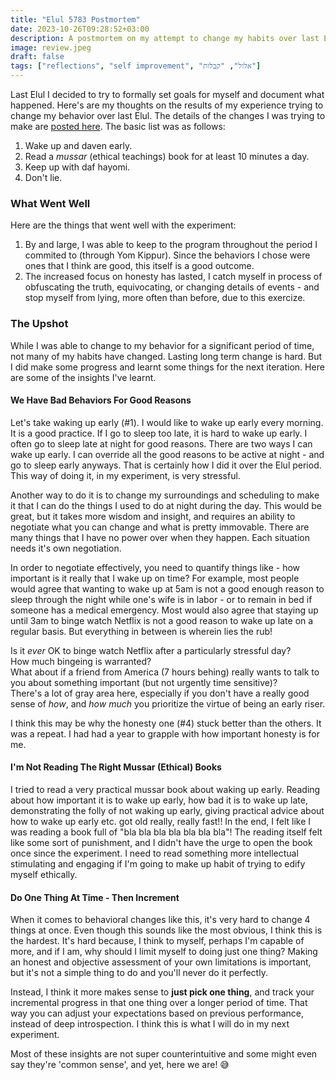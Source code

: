 ```yaml
---
title: "Elul 5783 Postmortem"
date: 2023-10-26T09:28:52+03:00
description: A postmortem on my attempt to change my habits over last Elul.
image: review.jpeg
draft: false
tags: ["reflections", "self improvement", "אלול", "קבלות"]
---
```


Last Elul I decided to try to formally set goals for myself and document what happened. Here's are my thoughts on the results of my experience trying to change my behavior over last Elul. The details of the changes I was trying to make are [posted here](/post/elul-5783). The basic list was as follows:

1. Wake up and daven early.
2. Read a _mussar_ (ethical teachings) book for at least 10 minutes a day.
3. Keep up with daf hayomi.
4. Don't lie.

### What Went Well

Here are the things that went well with the experiment:

1. By and large, I was able to keep to the program throughout the period I commited to (through Yom Kippur). Since the behaviors I chose were ones that I think are good, this itself is a good outcome.
2. The increased focus on honesty has lasted, I catch myself in process of obfuscating the truth, equivocating, or changing details of events - and stop myself from lying, more often than before, due to this exercize.

### The Upshot

While I was able to change to my behavior for a significant period of time, not many of my habits have changed. Lasting long term change is hard. But I did make some progress and learnt some things for the next iteration. Here are some of the insights I've learnt.

#### We Have Bad Behaviors For Good Reasons

Let's take waking up early (#1). I would like to wake up early every morning. It is a good practice.
If I go to sleep too late, it is hard to wake up early. I often go to sleep late at night for good reasons.
There are two ways I can wake up early. I can override all the good reasons to be active at night - and go to sleep early anyways.
That is certainly how I did it over the Elul period. This way of doing it, in my experiment, is very stressful.

Another way to do it is to change my surroundings and scheduling to make it that I can do the things I used to do at night during the day.
This would be great, but it takes more wisdom and insight, and requires an ability to negotiate what you can change and what is pretty immovable.
There are many things that I have no power over when they happen. Each situation needs it's own negotiation.

In order to negotiate effectively, you need to quantify things like - how important is it really that I wake up on time?
For example, most people would agree that wanting to wake up at 5am is not a good enough reason to sleep through the night while one's wife
is in labor - or to remain in bed if someone has a medical emergency.
Most would also agree that staying up until 3am to binge watch Netflix is not a good reason to wake up late on a regular basis.
But everything in between is wherein lies the rub!

Is it _ever_ OK to binge watch Netflix after a particularly stressful day? \
How much bingeing is warranted? \
What about if a friend from America (7 hours behing) really wants to talk to you about something important (but not urgently time sensitive)? \
There's a lot of gray area here, especially if you don't have a really good sense of _how_, and _how much_ you prioritize the virtue of being an early riser.

I think this may be why the honesty one (#4) stuck better than the others. It was a repeat.
I had had a year to grapple with how important honesty is for me.

#### I'm Not Reading The Right Mussar (Ethical) Books

I tried to read a very practical mussar book about waking up early.
Reading about how important it is to wake up early, how bad it is to wake up late, demonstrating the folly of not waking up early, giving practical advice about how to wake up early etc. got old really, really fast!!
In the end, I felt like I was reading a book full of "bla bla bla bla bla bla bla"!
The reading itself felt like some sort of punishment, and I didn't have the urge to open the book once since the experiment.
I need to read something more intellectual stimulating and engaging if I'm going to make up habit of trying to edify myself ethically.

#### Do One Thing At Time - Then Increment

When it comes to behavioral changes like this, it's very hard to change 4 things at once.
Even though this sounds like the most obvious, I think this is the hardest.
It's hard because, I think to myself, perhaps I'm capable of more, and if I am, why should I limit myself to doing just one thing?
Making an honest and objective assessment of your own limitations is important, but it's not a simple thing to do and you'll never do it perfectly.

Instead, I think it more makes sense to **just pick one thing**, and track your incremental progress in that one thing over a longer period of time. That way you can adjust your expectations based on previous performance, instead of deep introspection. I think this is what I will do in my next experiment.

Most of these insights are not super counterintuitive and some might even say they're 'common sense', and yet, here we are! 😅
